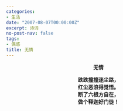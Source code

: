 ```yaml
---
categories:
- 生活
date: "2007-08-07T00:00:00Z"
excerpt: 诗词
no-post-nav: false
tags:
- 偶感
title: 无情
---
```


**<center>无情</center>**

**<center>跌跌撞撞迷尘路，</center>**
**<center>红尘恶浪得觉悟。</center>**
**<center>断了六根方自在，</center>**
**<center>做个释迦好门徒！ </center>**